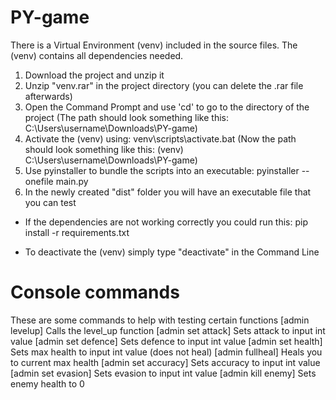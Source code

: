 # PY-game

There is a Virtual Environment (venv) included in the source files.
The (venv) contains all dependencies needed.

1. Download the project and unzip it
2. Unzip "venv.rar" in the project directory (you can delete the .rar file afterwards)
3. Open the Command Prompt and use 'cd' to go to the directory of the project
    (The path should look something like this:  C:\Users\username\Downloads\PY-game)
4. Activate the (venv) using:   venv\scripts\activate.bat
    (Now the path should look something like this:  (venv) C:\Users\username\Downloads\PY-game)
5. Use pyinstaller to bundle the scripts into an executable:    pyinstaller --onefile main.py
6. In the newly created "dist" folder you will have an executable file that you can test




* If the dependencies are not working correctly you could run this:     pip install -r requirements.txt

* To deactivate the (venv) simply type "deactivate" in the Command Line





# Console commands
These are some commands to help with testing certain functions
[admin levelup]         Calls the level_up function
[admin set attack]      Sets attack to input int value
[admin set defence]     Sets defence to input int value
[admin set health]      Sets max health to input int value (does not heal)
[admin fullheal]        Heals you to current max health
[admin set accuracy]    Sets accuracy to input int value
[admin set evasion]     Sets evasion to input int value
[admin kill enemy]      Sets enemy health to 0